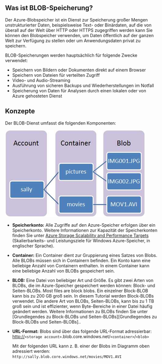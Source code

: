 ## <a name="what-is"> </a>Was ist BLOB-Speicherung?

Der Azure-Blobspeicher ist ein Dienst zur Speicherung großer Mengen
unstrukturierter Daten, beispielsweise Text- oder Binärdaten, auf die von überall auf der Welt über
HTTP oder HTTPS zugegriffen werden kann Sie können den Blobspeicher verwenden, um Daten öffentlich auf der ganzen Welt zur Verfügung zu stellen
oder um Anwendungsdaten privat zu speichern.

BLOB-Speicherungen werden hauptsächlich für folgende Zwecke verwendet:

-   Speichern von Bildern oder Dokumenten direkt auf einem Browser
-   Speichern von Dateien für verteilten Zugriff
-   Video- und Audio-Streaming
-   Ausführung von sicheren Backups und Wiederherstellungen im Notfall
-   Speicherung von Daten für Analysen durch einen lokalen oder von
    Azure gehosteten Dienst

## <a name="concepts"> </a>Konzepte

Der BLOB-Dienst umfasst die folgenden Komponenten:

![Blob1][Blob1]

-   **Speicherkonto:** Alle Zugriffe auf den Azure-Speicher erfolgen
    über ein Speicherkonto. Weitere Informationen zur Kapazität der Speicherkonten finden Sie unter [Azure Storage Scalability and Performance Targets][Azure Storage Scalability and Performance Targets] (Skalierbarkeits- und Leistungsziele für Windows Azure-Speicher, in englischer Sprache).

-   **Container:** Ein Container dient zur Gruppierung eines Satzes von Blobs.
    Alle BLOBs müssen sich in Containern befinden. Ein Konto kann eine
    beliebige Anzahl von Containern enthalten. In einem Container kann eine
    beliebige Anzahl von BLOBs gespeichert sein.

-   **BLOB:** Eine Datei von beliebiger Art und Größe. Es gibt zwei Arten von BLOBs,
    die im Azure-Speicher gespeichert werden können: Block- und Seiten-BLOBs.
    Most files are block blobs. Ein einzelner Block-BLOB kann bis zu 200 GB
    groß sein. In diesem Tutorial werden Block-BLOBs verwendet. Die andere Art von BLOBs,
    Seiten-BLOBs, kann bis zu 1 TB groß sein und ist effizienter, wenn
    Byte-Bereiche in einer Datei häufig geändert werden. Weitere Informationen
    zu BLOBs finden Sie unter [Grundlegendes zu Block-BLOBs und Seiten-BLOBs][Grundlegendes zu Block-BLOBs und Seiten-BLOBs]..

-   **URL-Format:** Blobs sind über das folgende URL-Format
    adressierbar:
    <http://>`<storage account>`.blob.core.windows.net/`<container>`/`<blob>`

    Mit der folgenden URL kann z. B. einer der Blobs im Diagramm oben
    adressiert werden:
    `http://sally.blob.core.windows.net/movies/MOV1.AVI`

  [Blob1]: ./media/howto-blob-storage/blob1.jpg
  [Azure Storage Scalability and Performance Targets]: http://msdn.microsoft.com/de-de/library/dn249410.aspx
